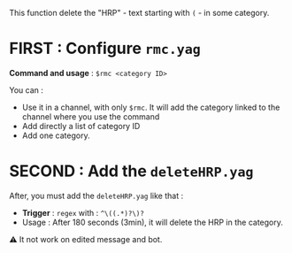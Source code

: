 This function delete the "HRP" - text starting with `(` - in some category.

# FIRST : Configure `rmc.yag`
   
**Command and usage** : `$rmc <category ID>` 

You can :
- Use it in a channel, with only `$rmc`. It will add the category linked to the channel where you use the command
- Add directly a list of category ID
- Add one category.

# SECOND : Add the `deleteHRP.yag`

After, you must add the `deleteHRP.yag` like that :
   - **Trigger** : `regex` with : `^\((.*)?\)?`
   - Usage : After 180 seconds (3min), it will delete the HRP in the category. 

⚠ It not work on edited message and bot. 
